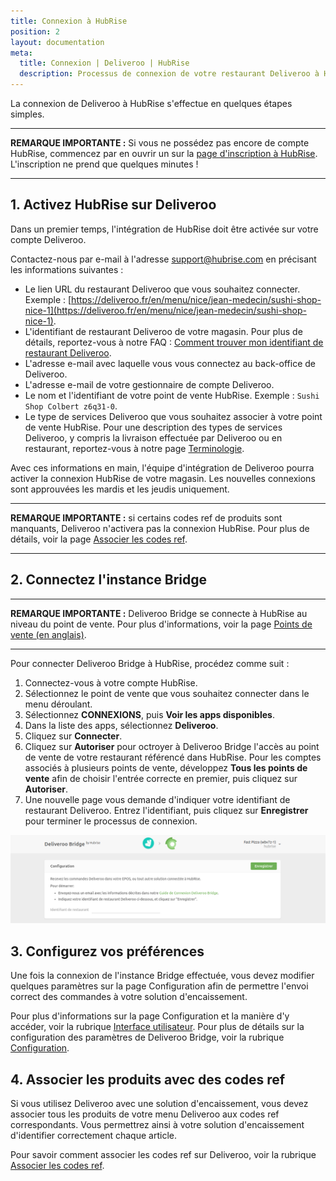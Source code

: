 ```yaml
---
title: Connexion à HubRise
position: 2
layout: documentation
meta:
  title: Connexion | Deliveroo | HubRise
  description: Processus de connexion de votre restaurant Deliveroo à HubRise : liste des éléments à fournir et étapes à suivre pour recevoir vos commandes Deliveroo dans votre solution d'encaissement.
---
```


La connexion de Deliveroo à HubRise s'effectue en quelques étapes simples.

---

**REMARQUE IMPORTANTE :** Si vous ne possédez pas encore de compte HubRise, commencez par en ouvrir un sur la [page d'inscription à HubRise](https://manager.hubrise.com/signup). L'inscription ne prend que quelques minutes !

---

## 1. Activez HubRise sur Deliveroo

Dans un premier temps, l'intégration de HubRise doit être activée sur votre compte Deliveroo.

Contactez-nous par e-mail à l'adresse [support@hubrise.com](mailto:support@hubrise.com) en précisant les informations suivantes :

- Le lien URL du restaurant Deliveroo que vous souhaitez connecter. Exemple : [https://deliveroo.fr/en/menu/nice/jean-medecin/sushi-shop-nice-1](https://deliveroo.fr/en/menu/nice/jean-medecin/sushi-shop-nice-1).
- L'identifiant de restaurant Deliveroo de votre magasin. Pour plus de détails, reportez-vous à notre FAQ : [Comment trouver mon identifiant de restaurant Deliveroo](/apps/deliveroo/faqs/trouver-mon-identifiant-de-restaurant-deliveroo).
- L'adresse e-mail avec laquelle vous vous connectez au back-office de Deliveroo.
- L'adresse e-mail de votre gestionnaire de compte Deliveroo.
- Le nom et l'identifiant de votre point de vente HubRise. Exemple : `Sushi Shop Colbert z6q31-0`.
- Le type de services Deliveroo que vous souhaitez associer à votre point de vente HubRise. Pour une description des types de services Deliveroo, y compris la livraison effectuée par Deliveroo ou en restaurant, reportez-vous à notre page [Terminologie](/apps/deliveroo/terminologie#types-de-service).

Avec ces informations en main, l'équipe d'intégration de Deliveroo pourra activer la connexion HubRise de votre magasin. Les nouvelles connexions sont approuvées les mardis et les jeudis uniquement.

---

**REMARQUE IMPORTANTE :** si certains codes ref de produits sont manquants, Deliveroo n'activera pas la connexion HubRise. Pour plus de détails, voir la page [Associer les codes ref](/apps/deliveroo/associer-codes-ref/).

---

## 2. Connectez l'instance Bridge

---

**REMARQUE IMPORTANTE :** Deliveroo Bridge se connecte à HubRise au niveau du point de vente. Pour plus d'informations, voir la page [Points de vente (en anglais)](/docs/locations/).

---

Pour connecter Deliveroo Bridge à HubRise, procédez comme suit :

1. Connectez-vous à votre compte HubRise.
1. Sélectionnez le point de vente que vous souhaitez connecter dans le menu déroulant.
1. Sélectionnez **CONNEXIONS**, puis **Voir les apps disponibles**.
1. Dans la liste des apps, sélectionnez **Deliveroo**.
1. Cliquez sur **Connecter**.
1. Cliquez sur **Autoriser** pour octroyer à Deliveroo Bridge l'accès au point de vente de votre restaurant référencé dans HubRise. Pour les comptes associés à plusieurs points de vente, développez **Tous les points de vente** afin de choisir l'entrée correcte en premier, puis cliquez sur **Autoriser**.
1. Une nouvelle page vous demande d'indiquer votre identifiant de restaurant Deliveroo. Entrez l'identifiant, puis cliquez sur **Enregistrer** pour terminer le processus de connexion.

![Identifiant de restaurant Deliveroo](../images/001-fr-deliveroo-restaurant-id.png)

## 3. Configurez vos préférences

Une fois la connexion de l'instance Bridge effectuée, vous devez modifier quelques paramètres sur la page Configuration afin de permettre l'envoi correct des commandes à votre solution d'encaissement.

Pour plus d'informations sur la page Configuration et la manière d'y accéder, voir la rubrique [Interface utilisateur](/apps/deliveroo/interface-utilisateur/#page-de-configuration). Pour plus de détails sur la configuration des paramètres de Deliveroo Bridge, voir la rubrique [Configuration](/apps/deliveroo/configuration).

## 4. Associer les produits avec des codes ref

Si vous utilisez Deliveroo avec une solution d'encaissement, vous devez associer tous les produits de votre menu Deliveroo aux codes ref correspondants. Vous permettrez ainsi à votre solution d'encaissement d'identifier correctement chaque article.

Pour savoir comment associer les codes ref sur Deliveroo, voir la rubrique [Associer les codes ref](/apps/deliveroo/associer-codes-ref).